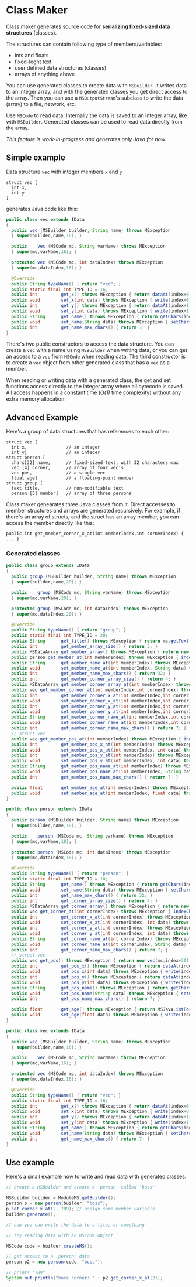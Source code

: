 # Class Maker

Class maker generates source code for **serializing fixed-sized data structures** (classes).

The structures can contain following type of members/variables:
 * ints and floats
 * fixed-leght text
 * user defined data structures (classes)
 * arrays of anything above

You can use generated classes to create data with `MSBuilder`.
It writes data to an integer array, and with the generated classes you get direct access to the array.
Then you can use a `MSOutputStream`'s subclass to write the data (array) to a file, network, etc.

Use `MSCode` to read data. Internally the data is saved to an integer array, like with `MSBuilder`.
Generated classes can be used to read data directly from the array.

_This feature is work-in-progress and generates only Java for now._

## Simple example

Data structure `vec` with integer members `x` and `y`

```
struct vec [
  int x,
  int y
]
```

generates Java code like this:

```java
public class vec extends IData
{
  public vec (MSBuilder builder, String name) throws MException
  { super(builder,name,16); }

  public    vec (MSCode mc, String varName) throws MException
  { super(mc,varName,16); }

  protected vec (MSCode mc, int dataIndex) throws MException
  { super(mc,dataIndex,16); }

  @Override
  public String typeName() { return "vec"; }
  public static final int TYPE_ID = 16;
  public int         get_x() throws MException { return dataAt(index+0); }
  public void        set_x(int data) throws MException { write(index+0, data); }
  public int         get_y() throws MException { return dataAt(index+1); }
  public void        set_y(int data) throws MException { write(index+1, data); }
  public String      get_name() throws MException { return getChars(index+2); }
  public void        set_name(String data) throws MException { setChars(index+2, data, 7); }
  public int         get_name_max_chars() { return 7; }
}
```

There's two public constructors to access the data structure.
You can create a `vec` with a name using `MSBuilder` when writing data, or
you can get an access to a `vec` from `MSCode` when reading data.
The third constructor is to create a `vec` object from other generated class that has a `vec` as a member.

When reading or writing data with a generated class, the get and set functions access directly to the integer array where all bytecode is saved.
All access happens in a constant time (_O(1)_ time complexity) without any extra memory allocation.

## Advanced Example

Here's a group of data structures that has references to each other:

```
struct vec [
  int x,               // an integer
  int y]               // an integer
struct person [  
  chars[32] name,      // fixed-sized text, with 32 characters max
  vec [4] corner,      // array of four vec's
  vec pos,             // a single vec
  float age]           // a floating-point number
struct group [  
  text title,          // non-modifiable text
  person [3] member]   // array of three persons
```

Class maker genearates three Java classes from it. Direct accesses to member structures and arrays are generated recursively.
For example, if there's an array of structs, and the struct has an array member, you can access the member directly like this:

```
public int get_member_corner_x_at(int memberIndex,int cornerIndex) { ... }
```

### Generated classes

```java
public class group extends IData
{
  public group (MSBuilder builder, String name) throws MException
  { super(builder,name,20); }

  public    group (MSCode mc, String varName) throws MException
  { super(mc,varName,20); }

  protected group (MSCode mc, int dataIndex) throws MException
  { super(mc,dataIndex,20); }

  @Override
  public String typeName() { return "group"; }
  public static final int TYPE_ID = 20;
  public String      get_title() throws MException { return mc.getText(dataAt(index+0)); }
  public int         get_member_array_size() { return 3; }
  public MSDataArray get_member_array() throws MException { return new MSDataArray(mm,1,index+1); }
  public person get_member_at(int memberIndex) throws MException { indexCheck(memberIndex,3); return new person(mc,index+1); }
  public String      get_member_name_at(int memberIndex) throws MException { indexCheck(memberIndex,3); return getChars(index+1+(memberIndex*36)); }
  public void        set_member_name_at(int memberIndex, String data) throws MException { indexCheck(memberIndex,3); setChars(index+1+(memberIndex*36), data, 32); }
  public int         get_member_name_max_chars() { return 32; }
  public int         get_member_corner_array_size() { return 4; }
  public MSDataArray get_member_corner_array_at(int memberIndex) throws MException { indexCheck(memberIndex,3); return new MSDataArray(mm,1,index+11+(memberIndex*36)); }
  public vec get_member_corner_at(int memberIndex,int cornerIndex) throws MException { indexCheck(memberIndex,3); indexCheck(cornerIndex,4); return new vec(mc,index+11); }
  public int         get_member_corner_x_at(int memberIndex,int cornerIndex) throws MException { indexCheck(memberIndex,3); indexCheck(cornerIndex,4); return dataAt(index+11+(memberIndex*36+cornerIndex*5)); }
  public void        set_member_corner_x_at(int memberIndex,int cornerIndex, int data) throws MException { indexCheck(memberIndex,3); indexCheck(cornerIndex,4); write(index+11+(memberIndex*36+cornerIndex*5), data); }
  public int         get_member_corner_y_at(int memberIndex,int cornerIndex) throws MException { indexCheck(memberIndex,3); indexCheck(cornerIndex,4); return dataAt(index+12+(memberIndex*36+cornerIndex*5)); }
  public void        set_member_corner_y_at(int memberIndex,int cornerIndex, int data) throws MException { indexCheck(memberIndex,3); indexCheck(cornerIndex,4); write(index+12+(memberIndex*36+cornerIndex*5), data); }
  public String      get_member_corner_name_at(int memberIndex,int cornerIndex) throws MException { indexCheck(memberIndex,3); indexCheck(cornerIndex,4); return getChars(index+13+(memberIndex*36+cornerIndex*5)); }
  public void        set_member_corner_name_at(int memberIndex,int cornerIndex, String data) throws MException { indexCheck(memberIndex,3); indexCheck(cornerIndex,4); setChars(index+13+(memberIndex*36+cornerIndex*5), data, 7); }
  public int         get_member_corner_name_max_chars() { return 7; }
  // struct vec
  public vec get_member_pos_at(int memberIndex) throws MException { indexCheck(memberIndex,3); return new vec(mc,index+31+(memberIndex*36)); }
  public int         get_member_pos_x_at(int memberIndex) throws MException { indexCheck(memberIndex,3); return dataAt(index+31+(memberIndex*36)); }
  public void        set_member_pos_x_at(int memberIndex, int data) throws MException { indexCheck(memberIndex,3); write(index+31+(memberIndex*36), data); }
  public int         get_member_pos_y_at(int memberIndex) throws MException { indexCheck(memberIndex,3); return dataAt(index+32+(memberIndex*36)); }
  public void        set_member_pos_y_at(int memberIndex, int data) throws MException { indexCheck(memberIndex,3); write(index+32+(memberIndex*36), data); }
  public String      get_member_pos_name_at(int memberIndex) throws MException { indexCheck(memberIndex,3); return getChars(index+33+(memberIndex*36)); }
  public void        set_member_pos_name_at(int memberIndex, String data) throws MException { indexCheck(memberIndex,3); setChars(index+33+(memberIndex*36), data, 7); }
  public int         get_member_pos_name_max_chars() { return 7; }

  public float       get_member_age_at(int memberIndex) throws MException { indexCheck(memberIndex,3); return MSJava.intFormatToFloat(dataAt(index+36+(memberIndex*36))); }
  public void        set_member_age_at(int memberIndex, float data) throws MException { indexCheck(memberIndex,3); write(index+36+(memberIndex*36), MSJava.floatToIntFormat(data)); }
}
```

```java
public class person extends IData
{
  public person (MSBuilder builder, String name) throws MException
  { super(builder,name,18); }

  public    person (MSCode mc, String varName) throws MException
  { super(mc,varName,18); }

  protected person (MSCode mc, int dataIndex) throws MException
  { super(mc,dataIndex,18); }

  @Override
  public String typeName() { return "person"; }
  public static final int TYPE_ID = 18;
  public String      get_name() throws MException { return getChars(index+0); }
  public void        set_name(String data) throws MException { setChars(index+0, data, 32); }
  public int         get_name_max_chars() { return 32; }
  public int         get_corner_array_size() { return 4; }
  public MSDataArray get_corner_array() throws MException { return new MSDataArray(mm,1,index+10); }
  public vec get_corner_at(int cornerIndex) throws MException { indexCheck(cornerIndex,4); return new vec(mc,index+10); }
  public int         get_corner_x_at(int cornerIndex) throws MException { indexCheck(cornerIndex,4); return dataAt(index+10+(cornerIndex*5)); }
  public void        set_corner_x_at(int cornerIndex, int data) throws MException { indexCheck(cornerIndex,4); write(index+10+(cornerIndex*5), data); }
  public int         get_corner_y_at(int cornerIndex) throws MException { indexCheck(cornerIndex,4); return dataAt(index+11+(cornerIndex*5)); }
  public void        set_corner_y_at(int cornerIndex, int data) throws MException { indexCheck(cornerIndex,4); write(index+11+(cornerIndex*5), data); }
  public String      get_corner_name_at(int cornerIndex) throws MException { indexCheck(cornerIndex,4); return getChars(index+12+(cornerIndex*5)); }
  public void        set_corner_name_at(int cornerIndex, String data) throws MException { indexCheck(cornerIndex,4); setChars(index+12+(cornerIndex*5), data, 7); }
  public int         get_corner_name_max_chars() { return 7; }
  // struct vec
  public vec get_pos() throws MException { return new vec(mc,index+30); }
  public int         get_pos_x() throws MException { return dataAt(index+30); }
  public void        set_pos_x(int data) throws MException { write(index+30, data); }
  public int         get_pos_y() throws MException { return dataAt(index+31); }
  public void        set_pos_y(int data) throws MException { write(index+31, data); }
  public String      get_pos_name() throws MException { return getChars(index+32); }
  public void        set_pos_name(String data) throws MException { setChars(index+32, data, 7); }
  public int         get_pos_name_max_chars() { return 7; }

  public float       get_age() throws MException { return MSJava.intFormatToFloat(dataAt(index+35)); }
  public void        set_age(float data) throws MException { write(index+35, MSJava.floatToIntFormat(data)); }
}
```

```java
public class vec extends IData
{
  public vec (MSBuilder builder, String name) throws MException
  { super(builder,name,16); }

  public    vec (MSCode mc, String varName) throws MException
  { super(mc,varName,16); }

  protected vec (MSCode mc, int dataIndex) throws MException
  { super(mc,dataIndex,16); }

  @Override
  public String typeName() { return "vec"; }
  public static final int TYPE_ID = 16;
  public int         get_x() throws MException { return dataAt(index+0); }
  public void        set_x(int data) throws MException { write(index+0, data); }
  public int         get_y() throws MException { return dataAt(index+1); }
  public void        set_y(int data) throws MException { write(index+1, data); }
  public String      get_name() throws MException { return getChars(index+2); }
  public void        set_name(String data) throws MException { setChars(index+2, data, 7); }
  public int         get_name_max_chars() { return 7; }
}
```

## Use example

Here's a small example how to write and read data with generated classes:

```java
// create a MSBuilder and create a 'person' called 'boss'

MSBuilder builder = ModuleMS.getBuilder();
person p = new person(builder, "boss");
p.set_corner_x_at(2, 789); // assign some member variable
builder.generate();

// now you can write the data to a file, or something

// try reading data with an MSCode object		

MSCode code = builder.createMS();

// get access to a 'person' data
person p2 = new person(code, "boss");

// prints "789"
System.out.println("boss corner: " + p2.get_corner_x_at(2));
```

